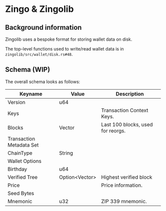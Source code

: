 # Zingo & Zingolib

## Background information

Zingolib uses a bespoke format for storing wallet data on disk.

The top-level functions used to write/read wallet data is in `zingolib/src/wallet/disk.rs#48`.

## Schema (WIP)

The overall schema looks as follows:

| Keyname                  | Value              | Description                       |
| ------------------------ | ------------------ | --------------------------------- |
| Version                  | u64                |                                   |
| Keys                     |                    | Transaction Context Keys.         |
| Blocks                   | Vector<BlockData>  | Last 100 blocks, used for reorgs. |
| Transaction Metadata Set |                    |                                   |
| ChainType                | String             |                                   |
| Wallet Options           |                    |                                   |
| Birthday                 | u64                |                                   |
| Verified Tree            | Option<Vector<u8>> | Highest verified block            |
| Price                    |                    | Price information.                |
| Seed Bytes               |                    |                                   |
| Mnemonic                 | u32                | ZIP 339 mnemonic.                 |
